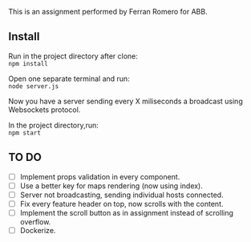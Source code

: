 This is an assignment performed by Ferran Romero for ABB.

## Install

Run in the project directory after clone: <br>
`npm install`

Open one separate terminal and run: <br>
`node server.js`

Now you have a server sending every X miliseconds a broadcast using Websockets protocol. <br>

In the project directory,run: <br>
`npm start`

## TO DO

- [ ] Implement props validation in every component.
- [ ] Use a better key for maps rendering (now using index).
- [ ] Server not broadcasting, sending individual hosts connected.
- [ ] Fix every feature header on top, now scrolls with the content.
- [ ] Implement the scroll button as in assignment instead of scrolling overflow.
- [ ] Dockerize.
